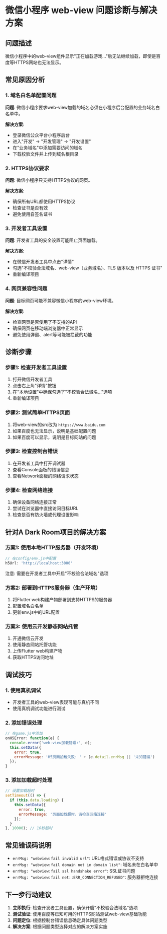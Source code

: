 # 微信小程序 web-view 问题诊断与解决方案

## 问题描述
微信小程序中的web-view组件显示"正在加载游戏..."后无法继续加载，即使是百度等HTTPS网站也无法显示。

## 常见原因分析

### 1. 域名白名单配置问题
**问题**: 微信小程序要求web-view加载的域名必须在小程序后台配置的业务域名白名单中。

**解决方案**:
- 登录微信公众平台小程序后台
- 进入"开发" -> "开发管理" -> "开发设置"
- 在"业务域名"中添加需要访问的域名
- 下载校验文件并上传到域名根目录

### 2. HTTPS协议要求
**问题**: 微信小程序只支持HTTPS协议的网页。

**解决方案**:
- 确保所有URL都使用HTTPS协议
- 检查证书是否有效
- 避免使用自签名证书

### 3. 开发者工具设置
**问题**: 开发者工具的安全设置可能阻止页面加载。

**解决方案**:
- 在微信开发者工具中点击"详情"
- 勾选"不校验合法域名、web-view（业务域名）、TLS 版本以及 HTTPS 证书"
- 重新编译项目

### 4. 网页兼容性问题
**问题**: 目标网页可能不兼容微信小程序的web-view环境。

**解决方案**:
- 检查网页是否使用了不支持的API
- 确保网页在移动端浏览器中正常显示
- 避免使用弹窗、alert等可能被拦截的功能

## 诊断步骤

### 步骤1: 检查开发者工具设置
1. 打开微信开发者工具
2. 点击右上角"详情"按钮
3. 在"本地设置"中确保勾选了"不校验合法域名..."选项
4. 重新编译项目

### 步骤2: 测试简单HTTPS页面
1. 将web-view的src改为 `https://www.baidu.com`
2. 如果百度也无法显示，说明是基础配置问题
3. 如果百度可以显示，说明是目标网站的问题

### 步骤3: 检查控制台错误
1. 在开发者工具中打开调试器
2. 查看Console面板的错误信息
3. 查看Network面板的网络请求状态

### 步骤4: 检查网络连接
1. 确保设备网络连接正常
2. 尝试在浏览器中直接访问目标URL
3. 检查是否有防火墙或代理设置影响

## 针对A Dark Room项目的解决方案

### 方案1: 使用本地HTTP服务器（开发环境）
```javascript
// 在config/env.js中配置
h5Url: 'http://localhost:3000'
```
注意: 需要在开发者工具中开启"不校验合法域名"选项

### 方案2: 部署到HTTPS服务器（生产环境）
1. 将Flutter web构建产物部署到支持HTTPS的服务器
2. 配置域名白名单
3. 更新env.js中的URL配置

### 方案3: 使用云开发静态网站托管
1. 开通微信云开发
2. 使用静态网站托管功能
3. 上传Flutter web构建产物
4. 获取HTTPS访问地址

## 调试技巧

### 1. 使用真机调试
- 开发者工具的web-view表现可能与真机不同
- 使用真机调试功能进行测试

### 2. 添加错误处理
```javascript
// 在game.js中添加
onH5Error: function(e) {
  console.error('web-view加载错误:', e);
  this.setData({
    error: true,
    errorMessage: 'H5页面加载失败: ' + (e.detail.errMsg || '未知错误')
  });
}
```

### 3. 添加加载超时处理
```javascript
// 设置加载超时
setTimeout(() => {
  if (this.data.loading) {
    this.setData({
      error: true,
      errorMessage: '页面加载超时，请检查网络连接'
    });
  }
}, 10000); // 10秒超时
```

## 常见错误码说明

- `errMsg: "webview:fail invalid url"`: URL格式错误或协议不支持
- `errMsg: "webview:fail domain not in domain list"`: 域名未在白名单中
- `errMsg: "webview:fail ssl handshake error"`: SSL证书问题
- `errMsg: "webview:fail net::ERR_CONNECTION_REFUSED"`: 服务器拒绝连接

## 下一步行动建议

1. **立即执行**: 检查开发者工具设置，确保开启"不校验合法域名"选项
2. **测试验证**: 使用百度等已知可用的HTTPS网站测试web-view基础功能
3. **问题定位**: 根据控制台错误信息确定具体问题类型
4. **解决方案**: 根据问题类型选择对应的解决方案实施
